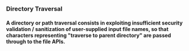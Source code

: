 ### Directory Traversal
#### A directory or path traversal consists in exploiting insufficient security validation / sanitization of user-supplied input file names, so that characters representing "traverse to parent directory" are passed through to the file APIs.




